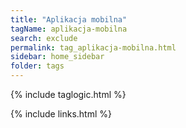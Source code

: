 ```yaml
---
title: "Aplikacja mobilna"
tagName: aplikacja-mobilna
search: exclude
permalink: tag_aplikacja-mobilna.html
sidebar: home_sidebar
folder: tags
---
```

{% include taglogic.html %}

{% include links.html %}
